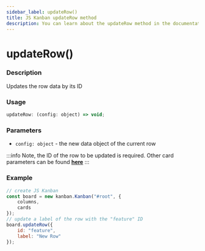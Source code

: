 ```yaml
---
sidebar_label: updateRow()
title: JS Kanban updateRow method
description: You can learn about the updateRow method in the documentation of the JavaScript Kanban library. Browse developer guides and API reference, try out code examples and live demos.
---
```


# updateRow()

### Description

Updates the row data by its ID

### Usage

```js
updateRow: (config: object) => void;
```

### Parameters

- `config: object` - the new data object of the current row

:::info
Note, the ID of the row to be updated is required. Other card parameters can be found [**here**](../config/js_kanban_rows_config.md)
:::

### Example

```jsx {7-10}
// create JS Kanban
const board = new kanban.Kanban("#root", {
	columns,
	cards
});
// update a label of the row with the "feature" ID
board.updateRow({
	id: "feature",
	label: "New Row"
});
```
